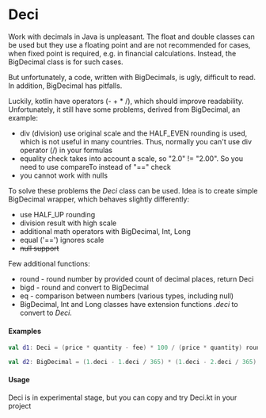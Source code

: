 # Deci

Work with decimals in Java is unpleasant.
The float and double classes can be used 
but they use a floating point and are not recommended for cases, 
when fixed point is required, e.g. in financial calculations.
Instead, the BigDecimal class is for such cases.

But unfortunately, a code, written with BigDecimals, is ugly, difficult to read.
In addition, BigDecimal has pitfalls.

Luckily, kotlin have operators (- + * /), which should improve readability.
Unfortunately, it still have some problems, derived from BigDecimal, an example:
- div (division) use original scale and the HALF_EVEN rounding is used,
which is not useful in many countries. Thus, normally you can't use div 
operator (/) in your formulas
- equality check takes into account a scale, so "2.0" != "2.00". 
So you need to use compareTo instead of "==" check
- you cannot work with nulls

To solve these problems the *Deci* class can be used. 
Idea is to create simple BigDecimal wrapper, 
which behaves slightly differently:
- use HALF_UP rounding
- division result with high scale
- additional math operators with BigDecimal, Int, Long
- equal ('==') ignores scale
- ~~null support~~

Few additional functions:
- round - round number by provided count of decimal places, return Deci
- bigd - round and convert to BigDecimal
- eq - comparison between numbers (various types, including null)
- BigDecimal, Int and Long classes have extension functions *.deci* 
to convert to *Deci*.


#### Examples

```kotlin
val d1: Deci = (price * quantity - fee) * 100 / (price * quantity) round 2
```
```kotlin
val d2: BigDecimal = (1.deci - 1.deci / 365) * (1.deci - 2.deci / 365) bigd 11
```

#### Usage
Deci is in experimental stage, but you can copy and try Deci.kt in your project
